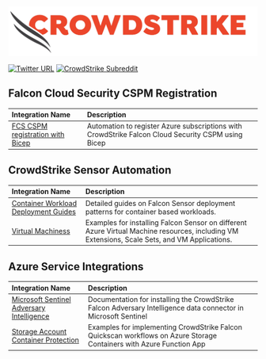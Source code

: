 ![CrowdStrike Falcon](https://raw.githubusercontent.com/CrowdStrike/falconpy/main/docs/asset/cs-logo.png)

[![Twitter URL](https://img.shields.io/twitter/url?label=Follow%20%40CrowdStrike&style=social&url=https%3A%2F%2Ftwitter.com%2FCrowdStrike)](https://twitter.com/CrowdStrike)
[![CrowdStrike Subreddit](https://img.shields.io/badge/-r%2Fcrowdstrike-white?logo=reddit&labelColor=gray&link=https%3A%2F%2Freddit.com%2Fr%2Fcrowdstrike)](https://reddit.com/r/crowdstrike)

## Falcon Cloud Security CSPM Registration

| Integration Name | Description |
|:-|:-|
| [FCS CSPM registration with Bicep](https://github.com/CrowdStrike/azure-cspm-registration-bicep) | Automation to register Azure subscriptions with CrowdStrike Falcon Cloud Security CSPM using Bicep |

## CrowdStrike Sensor Automation

| Integration Name | Description |
|:-|:-|
| [Container Workload Deployment Guides](container) | Detailed guides on Falcon Sensor deployment patterns for container based workloads. |
| [Virtual Machiness](vm) | Examples for installing Falcon Sensor on different Azure Virtual Machine resources, including VM Extensions, Scale Sets, and VM Applications.|

## Azure Service Integrations

| Integration Name | Description |
|:-|:-|
| [Microsoft Sentinel Adversary Intelligence](adversary-intelligence) | Documentation for installing the CrowdStrike Falcon Adversary Intelligence data connector in Microsoft Sentinel |
| [Storage Account Container Protection](storage-account-container-protection) | Examples for implementing CrowdStrike Falcon Quickscan workflows on Azure Storage Containers with Azure Function App  |
